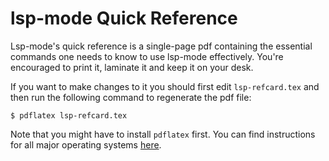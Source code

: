 # lsp-mode Quick Reference

Lsp-mode's quick reference is a single-page pdf containing the essential commands one needs to know
to use lsp-mode effectively. You're encouraged to print it, laminate it and keep it on your desk.

If you want to make changes to it you should first edit `lsp-refcard.tex` and then run the following command
to regenerate the pdf file:

    $ pdflatex lsp-refcard.tex

Note that you might have to install `pdflatex` first. You can find instructions for all major operating
systems [here](https://www.latex-project.org/get/).
